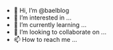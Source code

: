 - 👋 Hi, I’m @baelblog
- 👀 I’m interested in ...
- 🌱 I’m currently learning ...
- 💞️ I’m looking to collaborate on ...
- 📫 How to reach me ...

<!---
baelblog/baelblog is a ✨ special ✨ repository because its `README.md` (this file) appears on your GitHub profile.
You can click the Preview link to take a look at your changes.
--->
